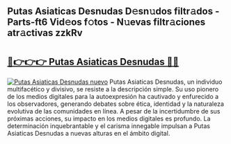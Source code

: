 ## Putas Asiaticas Desnudas D𝚎sn𝚞dos filtr𝚊dos - Parts-ft6 Vid𝚎os f𝚘tos - N𝚞evas filtr𝚊ciones atr𝚊ctivas zzkRv

# <h2><a href="http://mb2i6h.tromn.icu/?c=Putas+Asiaticas+Desnudas">🔗👉👉👉 Putas Asiaticas Desnudas 🔗🔗</a></h2>

[![Putas Asiaticas Desnudas nuevo](https://i.imgur.com/pEAQMta.gif)](http://mb2i6h.tromn.icu/?c=Putas+Asiaticas+Desnudas)
Putas Asiaticas Desnudas, un individuo multifacético y divisivo, se resiste a la descripción simple. Su uso pionero de los medios digitales para la autoexpresión ha cautivado y enfurecido a los observadores, generando debates sobre ética, identidad y la naturaleza evolutiva de las comunidades en línea. A pesar de la incertidumbre de sus próximas acciones, su impacto en los medios digitales es profundo. La determinación inquebrantable y el carisma innegable impulsan a Putas Asiaticas Desnudas a nuevas alturas en el ámbito digital.
